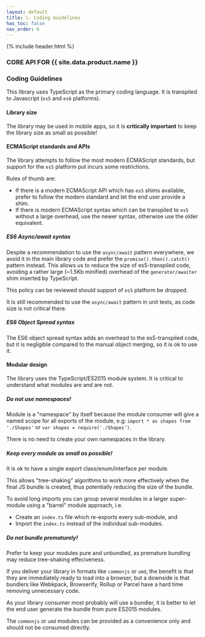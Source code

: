 ```yaml
---
layout: default
title: \- Coding Guidelines
has_toc: false
nav_order: 6
---
```


{% include header.html %}
### CORE API FOR {{ site.data.product.name }}

### Coding Guidelines

This library uses TypeScript as the primary coding  language. It is transpiled to Javascript (`es5` and `es6` platforms).

#### Library size

The library may be used in mobile apps, so it is **critically important** to keep the library size as small as possible!

#### ECMAScript standards and APIs

The library attempts to follow the most modern ECMAScript standards, but support for the `es5` platform put incurs some restrictions.

Rules of thumb are:

* If there is a modern ECMAScript API which has `es5` shims available, prefer to follow the modern standard and let the end user provide a shim.
* If there is modern ECMAScript syntax which can be transpiled to `es5` without a large overhead, use the newer syntax, otherwise use the older equivalent.

##### ES6 Async/await syntax

Despite a recommendation to use the `async/await` pattern everywhere, we avoid it in the main library code and prefer the `promise().then().catch()` pattern instead. This allows us to reduce the size of es5-transpiled code, avoiding a rather large (~1.5Kb minified) overhead of the `generator/awaiter` shim inserted by TypeScript.

This policy can be reviewed should support of `es5` platform be dropped.

It is still recommended to use the `async/await` pattern in unit tests, as code size is not critical there.

##### ES6 Object Spread syntax

The ES6 object spread syntax adds an overhead to the es5-transpiled code, but it is negligible compared to the manual object merging, so it is ok to use it.

#### Modular design

The library uses the TypeScript/ES2015 module system. It is critical to understand what modules are and are not.

##### Do not use namespaces!

Module is a "namespace" by itself because the module consumer will give a named scope for all exports of the module, e.g: `import * as shapes from './Shapes'` or `var shapes = require('./Shapes')`.  

There is no need to create your own namespaces in the library.

##### Keep every module as small as possible!

It is ok to have a single export class/enum/interface per module.  

This allows "tree-shaking" algorithms to work more effectively when the final JS bundle is created,
thus potentially reducing the size of the bundle.  

To avoid long imports you can group several modules
in a larger super-module using a "barrel" module approach, i.e.  
- Create an `index.ts` file which re-exports
every sub-module, and
- Import the `index.ts` instead of the individual sub-modules.

##### Do not bundle prematurely!

Prefer to keep your modules pure and unbundled, as premature bundling may reduce tree-shaking effeciveness.  

If you deliver your library in formats like `commonjs` or `umd`, the benefit is that they are immediately ready to load into a browser, but a downside is that bundlers
like Webkpack, Browserify, Rollup or Parcel have a hard time removing unnecessary code.  

As your library consumer most probably will use a bundler, it is better to let the end user  generate the bundle from pure ES2015 modules.  

The `commonjs` or `umd` modules can be provided as a convenience only and should not be consumed directly.
